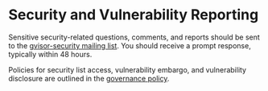 # Security and Vulnerability Reporting

Sensitive security-related questions, comments, and reports should be sent to
the [gvisor-security mailing list][gvisor-security-list]. You should receive a
prompt response, typically within 48 hours.

Policies for security list access, vulnerability embargo, and vulnerability
disclosure are outlined in the [governance policy](GOVERNANCE.md).

[community]: https://gvisor.googlesource.com/community
[gvisor-security-list]: https://groups.google.com/forum/#!forum/gvisor-security
